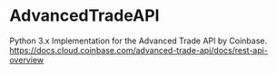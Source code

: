 # AdvancedTradeAPI
Python 3.x Implementation for the Advanced Trade API by Coinbase. https://docs.cloud.coinbase.com/advanced-trade-api/docs/rest-api-overview 
